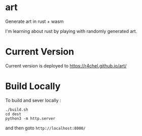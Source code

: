 # art
Generate art in rust + wasm

I'm learning about rust by playing with randomly generated art. 

# Current Version
Current version is deployed to https://r4chel.github.io/art/

# Build Locally
To build and sever locally :

```
./build.sh
cd dest
python3 -m http.server
```
and then goto `http://localhost:8000/`

